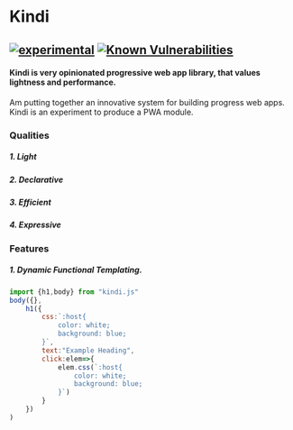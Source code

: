 # Kindi
[![experimental](http://badges.github.io/stability-badges/dist/experimental.svg)](http://github.com/badges/stability-badges)
[![Known Vulnerabilities](https://snyk.io/test/github/shaselle/kindi/badge.svg?targetFile=package.json)](https://snyk.io/test/github/shaselle/kindi?targetFile=package.json)
---
#### Kindi is very opinionated progressive web app library, that values lightness and performance.
Am putting together an innovative system for building progress web apps.
Kindi is an experiment to produce a  PWA module. 

### Qualities
##### 1. Light
##### 2. Declarative
##### 3. Efficient
##### 4. Expressive

### Features
##### 1. Dynamic Functional Templating.
```js
import {h1,body} from "kindi.js"
body({},
    h1({
        css:`:host{
            color: white;
            background: blue;
        }`,
        text:"Example Heading",
        click:elem=>{
            elem.css(`:host{
                color: white;
                background: blue;
            }`)
        }
    })
)
```
